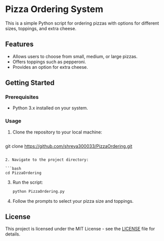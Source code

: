 # Pizza Ordering System

This is a simple Python script for ordering pizzas with options for different sizes, toppings, and extra cheese.

## Features

- Allows users to choose from small, medium, or large pizzas.
- Offers toppings such as pepperoni.
- Provides an option for extra cheese.

## Getting Started

### Prerequisites

- Python 3.x installed on your system.

### Usage

1. Clone the repository to your local machine:

   ```bash
  git clone https://github.com/shreya300033/PizzaOrdering.git
   ```

2. Navigate to the project directory:

   ```bash
   cd PizzaOrdering
   ```

3. Run the script:

   ```bash
   python PizzaOrdering.py
   ```

4. Follow the prompts to select your pizza size and toppings.

## License

This project is licensed under the MIT License - see the [LICENSE](LICENSE) file for details.
